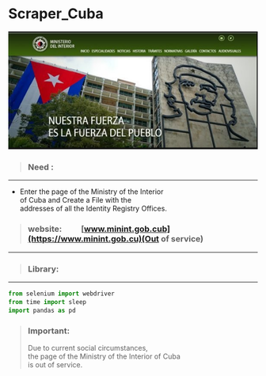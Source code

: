 # Scraper_Cuba
![Interior Ministry page](cuba.PNG)

> ### Need :
---
 * Enter the page of the Ministry of the Interior  
   of Cuba and Create a File with the  
   addresses of all the Identity Registry Offices.


> ### website:&nbsp;&nbsp;&nbsp;&nbsp;&nbsp;&nbsp;&nbsp;&nbsp;&nbsp;&nbsp;[www.minint.gob.cub](https://www.minint.gob.cu)(Out of service)
---


> ### Library:  
---

```python
from selenium import webdriver
from time import sleep
import pandas as pd
```

> ### Important:
> Due to current social circumstances,  
> the page of the Ministry of the Interior of Cuba  
> is out of service.

